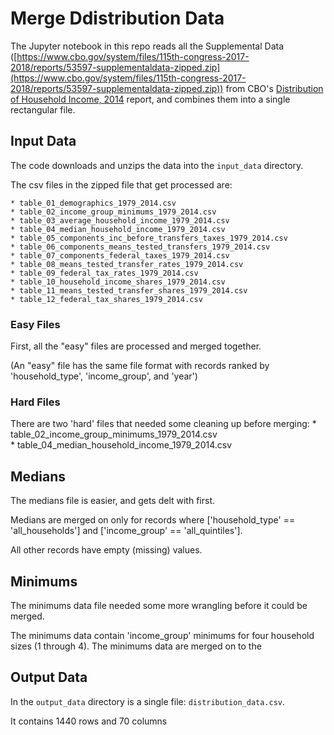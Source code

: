 # Merge Ddistribution Data

The Jupyter notebook in this  repo reads all the Supplemental Data ([https://www.cbo.gov/system/files/115th-congress-2017-2018/reports/53597-supplementaldata-zipped.zip](https://www.cbo.gov/system/files/115th-congress-2017-2018/reports/53597-supplementaldata-zipped.zip)) from CBO's [Distribution of Household Income, 2014](https://www.cbo.gov/publication/53597) report, and combines them into a single rectangular file.

## Input Data
The code downloads and unzips the data into the `input_data` directory.

The csv files in the zipped file that get processed are:

	* table_01_demographics_1979_2014.csv  
	* table_02_income_group_minimums_1979_2014.csv  
	* table_03_average_household_income_1979_2014.csv  
	* table_04_median_household_income_1979_2014.csv  
	* table_05_components_inc_before_transfers_taxes_1979_2014.csv  
	* table_06_components_means_tested_transfers_1979_2014.csv  
	* table_07_components_federal_taxes_1979_2014.csv  
	* table_08_means_tested_transfer_rates_1979_2014.csv  
	* table_09_federal_tax_rates_1979_2014.csv  
	* table_10_household_income_shares_1979_2014.csv  
	* table_11_means_tested_transfer_shares_1979_2014.csv  
	* table_12_federal_tax_shares_1979_2014.csv  

### Easy Files
First, all the "easy" files are processed and merged together.

(An "easy" file has the same file format with records ranked by 'household_type', 'income_group', and 'year')

### Hard Files
There are two 'hard' files that needed some cleaning up before merging:
	* table_02_income_group_minimums_1979_2014.csv  
	* table_04_median_household_income_1979_2014.csv  

## Medians
The medians file is easier, and gets delt with first.

Medians are merged on only for records where ['household_type' == 'all_households'] and ['income_group' == 'all_quintiles'].

All other records have empty (missing) values.

## Minimums
The minimums data file needed some more wrangling before it could be merged.

The minimums data contain 'income_group' minimums for four household sizes (1 through 4).
The minimums data are merged on to the 

## Output Data
In the `output_data` directory is a single file: `distribution_data.csv`.

It contains 1440 rows and 70 columns
